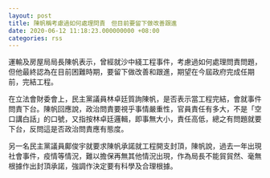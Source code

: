 ```yaml
---
layout: post
title: 陳帆稱考慮過如何處理問責　但目前要留下做改善跟進
date: 2020-06-12 11:18:23.000000000 +08:00
categories: rss
---
```


運輸及房屋局局長陳帆表示，曾經就沙中綫工程事件，考慮過如何處理問責問題，但他最終認為在目前困難時期，要留下做改善和跟進，期望在今屆政府完成任期前，完結工程。

在立法會財委會上，民主黨議員林卓廷質詢陳帆，是否表示當工程完結，會就事件問責下台。陳帆回應說，政治問責要視乎事情嚴重性，官員責任有多大，不是「空口講白話」的口號，又指按林卓廷邏輯，即事無大小，責任高低，總之有問題就要下台，反問這是否政治問責應有態度。

另一名民主黨議員鄺俊宇就要求陳帆承諾就工程開支封頂，陳帆說，過去一年出現社會事件，疫情等情況，難以擔保再無其他情況出現，作為局長不能貿貿然、毫無根據作出封頂承諾，強調作決定要有科學及合理根據。
